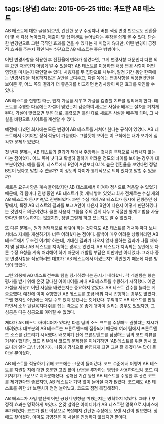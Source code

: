 tags: [상념]
date: 2016-05-25
title: 과도한 AB 테스트
---
AB 테스트에 대한 글을 읽으면, 간단한 문구 수정이나 버튼 색상 변경 만으로도 전환율이 몇 배 이상 높아졌다, 매출이 몇 십 퍼센트 늘어났다는 주장을 쉽게 볼 수 있다. 단순한 변경만으로 그런 극적인 효과를 얻을 수 있다는 게 미덥지 않지만, 어떤 변경이 긍정적 효과를 주는지 확인하는 수단으로 AB 테스트는 좋은 방법이다.
<!--more-->

어떤 변경사항을 적용한 후 전환율에 변화가 생겼다면, 그게 변경사항 때문인지 다른 외부 요인 때문인지 어떻게 알 수 있을까? AB 테스트를 이용하면 해당 변경 사항이 어떤 영향을 미치는지 확인할 수 있다. 사용자를 두 집단으로 나누어, 일정 기간 동안 한쪽에는 변경사항을 적용하지 않은 A안을 보여주고, 다른 쪽에는 변경사항을 적용한 B안을 보여준 후, 어느 쪽의 결과가 더 좋은지를 비교하면 변경사항이 미친 효과를 확인할 수 있다.

AB 테스트를 진행할 때는, 먼저 가설을 세우고 가설을 검증할 지표를 정의해야 한다. 테스트를 수행한 다음에는 가설이 맞았는지 검증하여 새로운 사실을 배우는 절차를 거치게 된다. 가설이 맞았으면 맞은 대로, 틀렸으면 틀린 대로 새로운 사실을 배우게 되며, 그 사실을 바탕으로 사이트를 계선할 수 있다.

예전에 다녔던 회사에는 모든 변경이 AB 테스트를 거쳐야 한다는 규칙이 있었다. AB 테스트에서 이겨야만 정식 적용이 가능했다. 그럴듯해 보이는 이 규칙에는 내가 보기에 심각한 문제가 있었다.

첫 번째 문제는, AB 테스트의 결과가 책에서 주장하는 것처럼 극적으로 나타나지 않는다는 점이었다. 어느 쪽이 낫다고 확실히 말하기 어려운 정도의 차이를 보이는 경우가 대부분이었다. 예를 들어, 테스트에서 B안이 A안보다 0.1% 높은 전환율을 보였다면 정말 B안이 낫다고 말할 수 있을까? 이 정도의 차이가 통계적으로 의미 있다고 말할 수 있을까?

새로운 요구사항은 계속 들어왔지만 AB 테스트에서 이겨야 정식으로 적용할 수 있었기 때문에, 각 팀마다 진행 중인 AB 테스트가 몇 개씩 쌓여 있었고 회사 전체로는 수십 개의 AB 테스트가 동시다발로 진행되었다. 과연 수십 개의 AB 테스트가 동시에 진행중인 상황에서, 특정 AB 테스트의 결과를 보고 A안이 나은지 B안이 나은지 어떻게 판단하겠다는 것인지도 의문이었다. 물론 사용자 그룹을 주의 깊게 나누고 적절한 통계 기법을 사용한다면 불가능하지는 않겠지만, 정말 그렇게 하고 있는지도 알 수 없었다.

또 다른 문제는, 뭔가 정책적으로 바꿔야 하는 것까지도 AB 테스트를 거쳐야 하다 보니 서비스 자체를 개선하기가 너무 어려웠다는 점이다. 롤백이 매우 어려운 상황이라면 AB 테스트에서 무조건 이겨야 하는데, 기대한 결과가 나오지 않자 원하는 결과가 나올 때까지 몇 달이나 AB 테스트를 지속하는 경우도 있었다. AB 테스트가 지속되는 동안에도 다른 수정 요청을 계속 처리해야 하기 때문에 개발팀 부담은 이만저만 아니었다. 그러나 중요 변경사항을 적용하려면 대표가 'AB 테스트에서 이겼는지?' 확인했기 때문에 다른 방법이 없었다.

그런 와중에 AB 테스트 건수로 팀을 평가하겠다는 공지가 내려왔다. 각 개발팀은 좋은 평가를 받기 위해 온갖 잡다한 아이디어를 짜내 AB 테스트를 수행하기 시작했다. 어떤 가설을 세웠고 어떤 사실을 배웠는지는 중요하지 않았다. AB 테스트 건수를 늘리는 게 중요했다. 예전에 이미 수행했던 AB 테스트를 조금 바꿔 다시 진행하는 경우도 많았다. 그땐 졌지만 이번에는 이길 수도 있지 않겠냐는 것이었다. 무작위로 AB 테스트를 진행하면서 소가 뒷걸음치다 쥐를 잡는 격으로 운 좋게 대박이 걸리는 경우도 있었지만, 그 성공은 다른 성공으로 이어질 수 없었다.

게다가 AB 테스트 아이디어가 있다면 다른 팀의 소스 코드를 수정해도 괜찮다는 지시가 내려왔다. 대부분의 AB 테스트는 프론트엔드에 집중되기 때문에 여러 팀에서 프론트엔드 소스를 건드리기 시작했다. 배포하기 전에 프론트엔드를 담당하는 팀의 코드 리뷰를 거쳐야 했지만, 코드 리뷰에서 코드의 문제점을 이야기하면 'AB 테스트를 위한 임시 코드니까 일단 그냥 넘어가자, 나중에 정식으로 반영하게 되면 그땐 잘 하겠다'는 답이 돌아올 뿐이었다.

AB 테스트를 적용하기 위해 코드에는 `if`문이 들어갔다. 코드 수준에서 어떻게 AB 테스트를 지원할 지에 대한 충분한 고민 없이 `if`문을 추가하는 방법을 사용하다보니 코드 여기저기가 `if`문으로 지저분해졌다. 정해진 기간 동안 AB 테스트를 수행한 후 관련 코드를 제거한다면 좋겠지만, AB 테스트가 기약 없이 늘어질 때가 많았다. 코드에도 AB 테스트를 위한 `if` 브랜치가 점점 늘어났고, 코드도 점점 복잡해졌다.

AB 테스트가 사업 발전에 어떤 긍정적 영향을 미쳤는지는 명확하지 않았다. 그러나 부정적 효과는 명확하게 보였다. 온갖 설익은 아이디어가 AB 테스트란 명목으로 서비스에 추가되었다. 코드가 필요 이상으로 복잡해져 간단한 수정에도 오랜 시간이 필요했다. 장애도 잦아졌다. 아마도 경영진은 이 사실을 인정하지 않겠지만 말이다.
